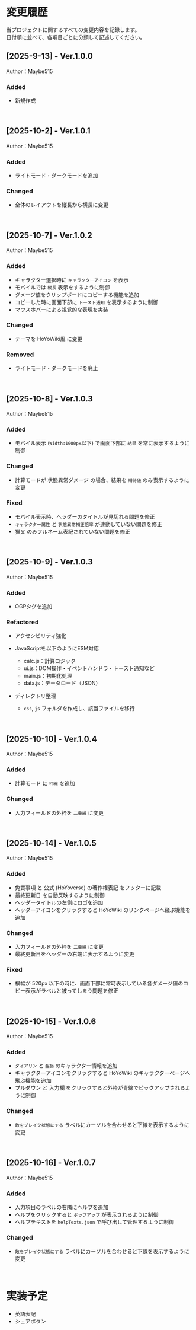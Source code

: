 # 変更履歴
当プロジェクトに関するすべての変更内容を記録します。<br>
日付順に並べて、各項目ごとに分類して記述してください。

## [2025-9-13] - Ver.1.0.0
Author：Maybe515

### Added
- 新規作成

<br>

## [2025-10-2] - Ver.1.0.1
Author：Maybe515

### Added
- ライトモード・ダークモードを追加

### Changed
- 全体のレイアウトを縦長から横長に変更

<br>

## [2025-10-7] - Ver.1.0.2
Author：Maybe515

### Added
- キャラクター選択時に `キャラクターアイコン` を表示
- モバイルでは `縦長` 表示をするように制御
- ダメージ値をクリップボードにコピーする機能を追加
- コピーした時に画面下部に `トースト通知` を表示するように制御
- マウスホバーによる視覚的な表現を実装

### Changed
- テーマを HoYoWiki風 に変更

### Removed
- ライトモード・ダークモードを廃止

<br>

## [2025-10-8] - Ver.1.0.3
Author：Maybe515

### Added
- モバイル表示 (`Width:1000px`以下) で画面下部に `結果` を常に表示するように制御

### Changed
- 計算モードが 状態異常ダメージ の場合、結果を `期待値` のみ表示するように変更

### Fixed
- モバイル表示時、ヘッダーのタイトルが見切れる問題を修正
- `キャラクター属性` と `状態異常補正倍率` が連動していない問題を修正
- 猫又 のみフルネーム表記されていない問題を修正

<br>

## [2025-10-9] - Ver.1.0.3
Author：Maybe515

### Added
- OGPタグを追加

### Refactored
- アクセシビリティ強化
- JavaScriptを以下のようにESM対応
    - calc.js：計算ロジック
    - ui.js：DOM操作・イベントハンドラ・トースト通知など
    - main.js：初期化処理
    - data.js：データロード（JSON）

- ディレクトリ整理
    - `css`, `js` フォルダを作成し、該当ファイルを移行

<br>

## [2025-10-10] - Ver.1.0.4
Author：Maybe515

### Added
- 計算モード に `枠線` を追加

### Changed
- 入力フィールドの外枠を `二重線` に変更

<br>

## [2025-10-14] - Ver.1.0.5
Author：Maybe515

### Added
- 免責事項 と 公式 (HoYoverse) の著作権表記 をフッターに記載
- 最終更新日 を自動反映するように制御
- ヘッダータイトルの左側にロゴを追加
- ヘッダーアイコンをクリックすると HoYoWiki のリンクページへ飛ぶ機能を追加

### Changed
- 入力フィールドの外枠を `二重線` に変更
- 最終更新日をヘッダーの右端に表示するように変更

### Fixed
- 横幅が 520px 以下の時に、画面下部に常時表示している各ダメージ値のコピー表示がラベルと被ってしまう問題を修正

<br>

## [2025-10-15] - Ver.1.0.6
Author：Maybe515

### Added
- `ダイアリン` と `盤岳` のキャラクター情報を追加
- キャラクターアイコンをクリックすると HoYoWiki のキャラクターページへ飛ぶ機能を追加
- プルダウン と 入力欄 をクリックすると外枠が青線でピックアップされるように制御

### Changed
- `敵をブレイク状態にする` ラベルにカーソルを合わせると下線を表示するように変更

<br>

## [2025-10-16] - Ver.1.0.7
Author：Maybe515

### Added
- 入力項目のラベルの右隣にヘルプを追加
- ヘルプをクリックすると `ポップアップ` が表示されるように制御
- ヘルプテキストを `helpTexts.json` で呼び出して管理するように制御

### Changed
- `敵をブレイク状態にする` ラベルにカーソルを合わせると下線を表示するように変更

<br>

# 実装予定
- 英語表記
- シェアボタン